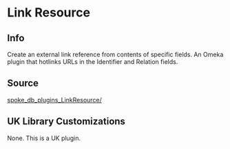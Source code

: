 # Link Resource

## Info

 Create an external link reference from contents of specific fields. An Omeka plugin that hotlinks URLs in the Identifier and Relation fields.
 
## Source

  [spoke_db_plugins_LinkResource/](https://github.com/brontd/spoke_db_plugins_LinkResource/)

## UK Library Customizations

  None. This is a UK plugin.
